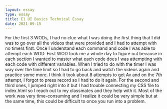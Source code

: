 ```yaml
---
layout: essay
type: essay
title: E1 UI Basics Technical Essay
date: 2021-09-15
---
```


For the first 3 WODs, I had no clue what I was doing the first thing that I did was to go over all the videos that were provided and I had to attempt with no timers first. Once I understand each command and code I was able to attempt each WOD. First WOD took me a whole day to figure out because in each section I wanted to master what each code does I was attempting with each code with different variables. When I tried to do with the timer I was way over the time limit so I had to go back and watch the videos again and practice some more. I think it took about 8 attempts to get Av and on the 7th attempt, I forgot to press record so I had to do it again. For the second and third ones, I jumped right into it but I had trouble connecting my CSS file to index.html so I reach out to my classmates and they help with it. Most of the work was very time-consuming and I realize it could be very simple but at the same time, this could be difficult to once you run into a problem.  

